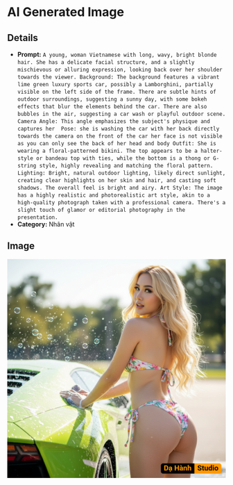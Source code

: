 # AI Generated Image

## Details
- **Prompt:** `A young, woman Vietnamese with long, wavy, bright blonde hair. She has a delicate facial structure, and a slightly mischievous or alluring expression, looking back over her shoulder towards the viewer.
​Background: The background features a vibrant lime green luxury sports car, possibly a Lamborghini, partially visible on the left side of the frame. There are subtle hints of outdoor surroundings, suggesting a sunny day, with some bokeh effects that blur the elements behind the car. There are also bubbles in the air, suggesting a car wash or playful outdoor scene.
​Camera Angle: This angle emphasizes the subject's physique and captures her 
​Pose: she is washing the car with her back directly towards the camera on the front of the car her face is not visible as you can only see the back of her head and body
​Outfit: She is wearing a floral-patterned bikini. The top appears to be a halter-style or bandeau top with ties, while the bottom is a thong or G-string style, highly revealing and matching the floral pattern.
​Lighting: Bright, natural outdoor lighting, likely direct sunlight, creating clear highlights on her skin and hair, and casting soft shadows. The overall feel is bright and airy.
​Art Style: The image has a highly realistic and photorealistic art style, akin to a high-quality photograph taken with a professional camera. There's a slight touch of glamor or editorial photography in the presentation.`
- **Category:** Nhân vật


## Image
![AI Generated Image](./image-2025-10-18T00-39-18-564Z-949r6.png)